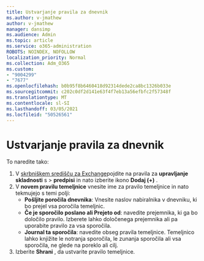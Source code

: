 ```yaml
---
title: Ustvarjanje pravila za dnevnik
ms.author: v-jmathew
author: v-jmathew
manager: dansimp
ms.audience: Admin
ms.topic: article
ms.service: o365-administration
ROBOTS: NOINDEX, NOFOLLOW
localization_priority: Normal
ms.collection: Adm_O365
ms.custom:
- "9004299"
- "7677"
ms.openlocfilehash: b0b95f8b6460418d92314dede2ca8bc1326b033e
ms.sourcegitcommit: c202c0df2d141e63f4f7eb13a56efbfc2f57348f
ms.translationtype: MT
ms.contentlocale: sl-SI
ms.lasthandoff: 03/05/2021
ms.locfileid: "50526561"
---
```

# <a name="create-a-journal-rule"></a>Ustvarjanje pravila za dnevnik

To naredite tako:

1. V [skrbniškem središču za Exchange](https://go.microsoft.com/fwlink/p/?linkid=2059104)pojdite na pravila za **upravljanje skladnosti** s  >  **predpisi** in nato izberite ikono **Dodaj (+)** .
2. V **novem pravilu temeljnice** vnesite ime za pravilo temeljnice in nato tekmujejo s temi polji:  
    - **Pošljite poročila dnevnika**: Vnesite naslov nabiralnika v dnevniku, ki bo prejel vsa poročila temeljnic.  
    - **Če je sporočilo poslano ali Prejeto od**: navedite prejemnika, ki ga bo določilo pravilo. Izberete lahko določenega prejemnika ali pa uporabite pravilo za vsa sporočila.  
    - **Journal ta sporočila**: navedite obseg pravila temeljnice. Temeljnico lahko knjižite le notranja sporočila, le zunanja sporočila ali vsa sporočila, ne glede na poreklo ali cilj.
3. Izberite **Shrani** , da ustvarite pravilo temeljnice.
